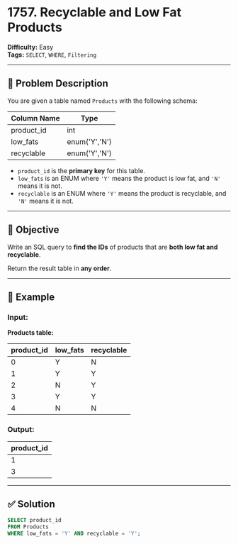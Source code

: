 # 1757. Recyclable and Low Fat Products

**Difficulty:** Easy  
**Tags:** `SELECT`, `WHERE`, `Filtering`

---

## 🧾 Problem Description

You are given a table named `Products` with the following schema:

| Column Name | Type         |
|-------------|--------------|
| product_id  | int          |
| low_fats    | enum('Y','N') |
| recyclable  | enum('Y','N') |

- `product_id` is the **primary key** for this table.
- `low_fats` is an ENUM where `'Y'` means the product is low fat, and `'N'` means it is not.
- `recyclable` is an ENUM where `'Y'` means the product is recyclable, and `'N'` means it is not.

---

## 🎯 Objective

Write an SQL query to **find the IDs** of products that are **both low fat and recyclable**.

Return the result table in **any order**.

---

## 🧪 Example

### Input:

**Products table:**

| product_id | low_fats | recyclable |
|------------|----------|------------|
| 0          | Y        | N          |
| 1          | Y        | Y          |
| 2          | N        | Y          |
| 3          | Y        | Y          |
| 4          | N        | N          |

### Output:

| product_id |
|------------|
| 1          |
| 3          |

---

## ✅ Solution

```sql
SELECT product_id
FROM Products
WHERE low_fats = 'Y' AND recyclable = 'Y';

